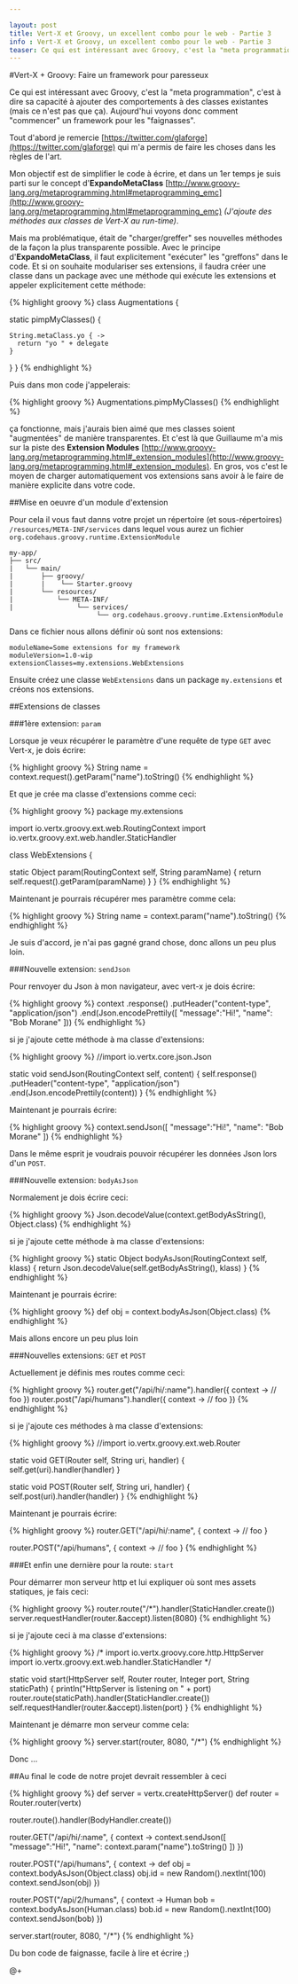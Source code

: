 ```yaml
---

layout: post
title: Vert-X et Groovy, un excellent combo pour le web - Partie 3
info : Vert-X et Groovy, un excellent combo pour le web - Partie 3 
teaser: Ce qui est intéressant avec Groovy, c'est la "meta programmation", c'est à dire sa capacité à ajouter des comportements à des classes existantes (mais ce n'est pas que ça). Aujourd'hui voyons donc comment "commencer" un framework pour les "faignasses".
---
```


#Vert-X + Groovy: Faire un framework pour paresseux

Ce qui est intéressant avec Groovy, c'est la "meta programmation", c'est à dire sa capacité à ajouter des comportements à des classes existantes (mais ce n'est pas que ça). Aujourd'hui voyons donc comment "commencer" un framework pour les "faignasses".

Tout d'abord je remercie [https://twitter.com/glaforge](https://twitter.com/glaforge) qui m'a permis de faire les choses dans les règles de l'art.

Mon objectif est de simplifier le code à écrire, et dans un 1er temps je suis parti sur le concept d'**ExpandoMetaClass** [http://www.groovy-lang.org/metaprogramming.html#metaprogramming_emc](http://www.groovy-lang.org/metaprogramming.html#metaprogramming_emc) *(J'ajoute des méthodes aux classes de Vert-X au run-time)*.

Mais ma problématique, était de "charger/greffer" ses nouvelles méthodes de la façon la plus transparente possible. Avec le principe d'**ExpandoMetaClass**, il faut explicitement "exécuter" les "greffons" dans le code. Et si on souhaite modulariser ses extensions, il faudra créer une classe dans un package avec une méthode qui exécute les extensions et appeler explicitement cette méthode:

{% highlight groovy %}
class Augmentations {

  static pimpMyClasses() {

    String.metaClass.yo { ->
      return "yo " + delegate
    }

  }
}
{% endhighlight %}

Puis dans mon code j'appelerais:

{% highlight groovy %}
Augmentations.pimpMyClasses()
{% endhighlight %}

ça fonctionne, mais j'aurais bien aimé que mes classes soient "augmentées" de manière transparentes. Et c'est là que Guillaume m'a mis sur la piste des **Extension Modules** [http://www.groovy-lang.org/metaprogramming.html#_extension_modules](http://www.groovy-lang.org/metaprogramming.html#_extension_modules).
En gros, vos c'est le moyen de charger automatiquement vos extensions sans avoir à le faire de manière explicite dans votre code.

##Mise en oeuvre d'un module d'extension

Pour cela il vous faut danns votre projet un répertoire (et sous-répertoires) `/resources/META-INF/services` dans lequel vous aurez un fichier `org.codehaus.groovy.runtime.ExtensionModule`

    my-app/
    ├── src/ 
    |   └── main/   
    |       ├── groovy/ 
    |       |    └── Starter.groovy    
    |       └── resources/ 
    |           └── META-INF/ 
    |                └── services/ 
                          └── org.codehaus.groovy.runtime.ExtensionModule              

Dans ce fichier nous allons définir où sont nos extensions:

    moduleName=Some extensions for my framework
    moduleVersion=1.0-wip
    extensionClasses=my.extensions.WebExtensions

Ensuite créez une classe `WebExtensions` dans un package `my.extensions` et créons nos extensions.

##Extensions de classes


###1ère extension: `param`

Lorsque je veux récupérer le paramètre d'une requête de type `GET` avec  Vert-x, je dois écrire:

{% highlight groovy %}
String name = context.request().getParam("name").toString()
{% endhighlight %}

Et que je crée ma classe d'extensions comme ceci:

{% highlight groovy %}
package my.extensions

import io.vertx.groovy.ext.web.RoutingContext
import io.vertx.groovy.ext.web.handler.StaticHandler

class WebExtensions {

  static Object param(RoutingContext self, String paramName) {
    return self.request().getParam(paramName)
  }
}
{% endhighlight %}

Maintenant je pourrais récupérer mes paramètre comme cela:

{% highlight groovy %}
String name = context.param("name").toString()
{% endhighlight %}

Je suis d'accord, je n'ai pas gagné grand chose, donc allons un peu plus loin.

###Nouvelle extension: `sendJson`

Pour renvoyer du Json à mon navigateur, avec vert-x je dois écrire:

{% highlight groovy %}
context
    .response()
    .putHeader("content-type", "application/json")
    .end(Json.encodePrettily([
      "message":"Hi!",
      "name": "Bob Morane"
    ]))
{% endhighlight %}

si je j'ajoute cette méthode à ma classe d'extensions:

{% highlight groovy %}
//import io.vertx.core.json.Json

static void sendJson(RoutingContext self, content) {
  self.response()
    .putHeader("content-type", "application/json")
    .end(Json.encodePrettily(content))
}
{% endhighlight %}

Maintenant je pourrais écrire:

{% highlight groovy %}
context.sendJson([
    "message":"Hi!",
    "name": "Bob Morane"
])
{% endhighlight %}

Dans le même esprit je voudrais pouvoir récupérer les données Json lors d'un `POST`.

###Nouvelle extension: `bodyAsJson`

Normalement je dois écrire ceci:

{% highlight groovy %}
Json.decodeValue(context.getBodyAsString(), Object.class)
{% endhighlight %}

si je j'ajoute cette méthode à ma classe d'extensions:

{% highlight groovy %}
static Object bodyAsJson(RoutingContext self, klass) {
  return Json.decodeValue(self.getBodyAsString(), klass)
}
{% endhighlight %}

Maintenant je pourrais écrire:

{% highlight groovy %}
def obj = context.bodyAsJson(Object.class)
{% endhighlight %}

Mais allons encore un peu plus loin

###Nouvelles extensions: `GET` et `POST`

Actuellement je définis mes routes comme ceci:

{% highlight groovy %}
router.get("/api/hi/:name").handler({ context ->
  // foo
})
router.post("/api/humans").handler({ context ->
  // foo
})
{% endhighlight %}

si je j'ajoute ces méthodes à ma classe d'extensions:

{% highlight groovy %}
//import io.vertx.groovy.ext.web.Router

static void GET(Router self, String uri, handler) {
  self.get(uri).handler(handler)
}

static void POST(Router self, String uri, handler) {
  self.post(uri).handler(handler)
}
{% endhighlight %}

Maintenant je pourrais écrire:

{% highlight groovy %}
router.GET("/api/hi/:name", { context -> 
  // foo
}

router.POST("/api/humans", { context -> 
  // foo
}
{% endhighlight %}

###Et enfin une dernière pour la route: `start`

Pour démarrer mon serveur http et lui expliquer où sont mes assets statiques, je fais ceci:

{% highlight groovy %}
router.route("/*").handler(StaticHandler.create())
server.requestHandler(router.&accept).listen(8080)
{% endhighlight %}

si je j'ajoute ceci à ma classe d'extensions:

{% highlight groovy %}
/*
import io.vertx.groovy.core.http.HttpServer
import io.vertx.groovy.ext.web.handler.StaticHandler
*/

static void start(HttpServer self, Router router, Integer port, String staticPath) {
  println("HttpServer is listening on " + port)
  router.route(staticPath).handler(StaticHandler.create())
  self.requestHandler(router.&accept).listen(port)
}
{% endhighlight %}

Maintenant je démarre mon serveur comme cela:

{% highlight groovy %}
server.start(router, 8080, "/*")
{% endhighlight %}

Donc ...

##Au final le code de notre projet devrait ressembler à ceci

{% highlight groovy %}
def server = vertx.createHttpServer()
def router = Router.router(vertx)

router.route().handler(BodyHandler.create())

router.GET("/api/hi/:name", { context ->
  context.sendJson([
      "message":"Hi!",
      "name": context.param("name").toString()
  ])
})

router.POST("/api/humans", { context ->
  def obj = context.bodyAsJson(Object.class)
  obj.id = new Random().nextInt(100)
  context.sendJson(obj)
})

router.POST("/api/2/humans", { context ->
  Human bob = context.bodyAsJson(Human.class)
  bob.id = new Random().nextInt(100)
  context.sendJson(bob)
})

server.start(router, 8080, "/*")
{% endhighlight %}

Du bon code de faignasse, facile à lire et écrire ;)

@+

